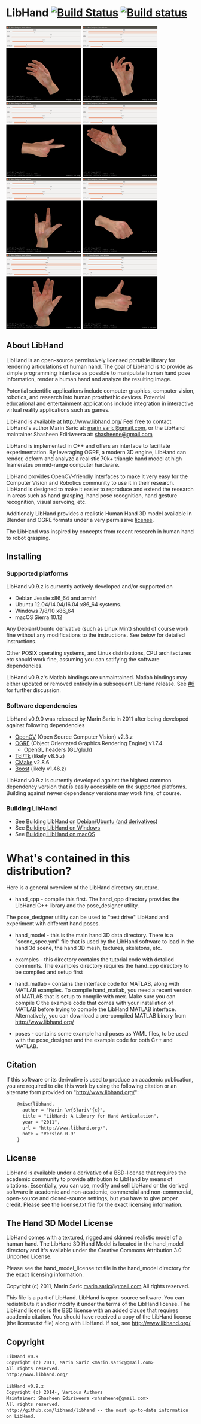 # LibHand [![Build Status](https://travis-ci.org/libhand/libhand.svg?branch=master)](https://travis-ci.org/libhand/libhand) [![Build status](https://ci.appveyor.com/api/projects/status/0o29nwx1h280xb9t?svg=true&passingText=Windows%20Build%3A%20passing&failingText=Windows%20Build%3A%20failing&pendingText=Windows%20Build%3A%20pending)](https://ci.appveyor.com/project/libhand/libhand)

<a href="docs/images/relaxed_large.png"><img height=200 width=200 src="docs/images/relaxed_large.png"></a>
<a href="docs/images/a_ok_large.png"><img height=200 width=200 src="docs/images/a_ok_large.png"></a>
<a href="docs/images/pointing_large.png"><img height=200 width=200 src="docs/images/pointing_large.png"></a>
<a href="docs/images/stop_it_large.png"><img height=200 width=200 src="docs/images/stop_it_large.png"></a>
<a href="docs/images/rock_on_large.png"><img height=200 width=200 src="docs/images/rock_on_large.png"></a>
<a href="docs/images/fist_large.png"><img height=200 width=200 src="docs/images/fist_large.png"></a>
<a href="docs/images/vulcan_salute.png"><img height=200 width=200 src="docs/images/vulcan_salute.png"></a>
<a href="docs/images/thumbs_up.png"><img height=200 width=200 src="docs/images/thumbs_up.png"></a>

## About LibHand

LibHand is an open-source permissively licensed portable library for
rendering articulations of human hand. The goal of LibHand is to provide
as simple programming interface as possible to manipulate human hand pose
information, render a human hand and analyze the resulting image.

Potential scientific applications include computer graphics, computer
vision, robotics, and research into human prosthethic devices. Potential
educational and entertainment applications include integration in interactive
virtual reality applications such as games.

LibHand is available at <http://www.libhand.org/>
Feel free to contact LibHand's author Marin Saric at: marin.saric@gmail.com,
or the LibHand maintainer Shasheen Ediriweera at: shasheene@gmail.com

LibHand is implemented in C++ and offers an interface to facilitate
experimentation. 
By leveraging OGRE, a modern 3D engine, LibHand can render, deform and
analyze a realistic 70k+ triangle hand model at high framerates on mid-range
computer hardware.

LibHand provides OpenCV-friendly interfaces to make it very easy for the
Computer Vision and Robotics community to use it in their research. LibHand
is designed to make it easier to reproduce and extend the research in areas
such as hand grasping, hand pose recognition, hand gesture recognition,
visual servoing, etc.

Additionaly LibHand provides a realistic Human Hand 3D model available in
Blender and OGRE formats under a very permissive [license](#license).

The LibHand was inspired by concepts from recent research in human hand to
robot grasping.

## Installing

### Supported platforms
LibHand v0.9.z is currently actively developed and/or supported on
- Debian Jessie x86_64 and armhf
- Ubuntu 12.04/14.04/16.04 x86_64 systems.
- Windows 7/8/10 x86_64
- macOS Sierra 10.12

Any Debian/Ubuntu derivative (such as Linux Mint) should of course work fine without any modifications to the instructions. See below for detailed instructions.

Other POSIX operating systems, and Linux distributions, CPU architectures etc should work fine, assuming you can satifying the software dependencies.

LibHand v0.9.z's Matlab bindings are unmaintained. Matlab bindings may either updated or removed entirely in a subsequent LibHand release. See [#6](https://github.com/libhand/libhand/issues/6) for further discussion.

### Software dependencies
LibHand v0.9.0 was released by Marin Saric in 2011 after being developed against following dependencies
- [OpenCV](https://en.wikipedia.org/wiki/OpenCV) (Open Source Computer Vision) v2.3.z
- [OGRE](https://en.wikipedia.org/wiki/OGRE) (Object Orientated Graphics Rendering Engine) v1.7.4
	- OpenGL headers (GL/glu.h)
- [Tcl/Tk](https://en.wikipedia.org/wiki/Tcl) (likely v8.5.z)
- [CMake](https://en.wikipedia.org/wiki/CMake) v2.8.6
- [Boost](http://www.boost.org/) (likely v1.46.z)

LibHand v0.9.z is currently developed against the highest common dependency version that is easily accessible on the supported platforms. Building against newer dependency versions may work fine, of course. 

### Building LibHand
- See [Building LibHand on Debian/Ubuntu (and derivatives)](docs/build_instructions/debian/BUILD.DEBIAN.md)
- See [Building LibHand on Windows](docs/build_instructions/windows/BUILD.WINDOWS.md)
- See [Building LibHand on macOS](docs/build_instructions/macos/BUILD.MACOS.md)

# What's contained in this distribution?

Here is a general overview of the LibHand directory structure.

- hand_cpp - compile this first.
 The hand_cpp directory provides the LibHand C++ library and the
 pose_designer utility. 

The pose_designer utility can be used to "test drive" LibHand and experiment
with different hand poses.

- hand_model - this is the main hand 3D data directory. There is a
  "scene_spec.yml" file that is used by the LibHand software to load in the
  hand 3d scene, the hand 3D mesh, textures, skeletons, etc. 

- examples - this directory contains the tutorial code with detailed
  comments. The examples directory requires the hand_cpp directory to be
  compiled and setup first

- hand_matlab - contains the interface code for MATLAB, along with MATLAB
  examples. To compile hand_matlab, you need a recent version of MATLAB that
  is setup to compile with mex. Make sure you can compile C the example code
  that comes with your installation of MATLAB before trying to compile
  the LibHand MATLAB interface. Alternatively, you can download a
  pre-compiled MATLAB binary from <http://www.libhand.org/>

- poses - contains some example hand poses as YAML files, to be used with
  the pose_designer and the example code for both C++ and MATLAB.

## Citation

If this software or its derivative is used to produce an academic
publication, you are required to cite this work by using the following
citation or an alternate form provided on "http://www.libhand.org/":

```
    @misc{libhand,
      author = "Marin \v{S}ari\'{c}",
      title = "LibHand: A Library for Hand Articulation",
      year = "2011",
      url = "http://www.libhand.org/",
      note = "Version 0.9"
    }
```

## License

LibHand is available under a derivative of a BSD-license that requires the
academic community to provide attribution to LibHand by means of
citations. Essentially, you can use, modify and sell LibHand or the derived
software in academic and non-academic, commercial and non-commercial,
open-source and closed-source settings, but you have to give proper
credit. Please see the license.txt file for the exact licensing information.

## The Hand 3D Model License

LibHand comes with a textured, rigged and skinned realistic model of a human
hand. The LibHand 3D Hand Model is located in the hand_model directory and
it's available under the Creative Commons Attribution 3.0 Unported License.

Please see the hand_model_license.txt file in the hand_model directory for
the exact licensing information.

Copyright (c) 2011, Marin Saric <marin.saric@gmail.com>
All rights reserved.

This file is a part of LibHand. LibHand is open-source software. You can
redistribute it and/or modify it under the terms of the LibHand license. The
LibHand license is the BSD license with an added clause that requires
academic citation. You should have received a copy of the LibHand license
(the license.txt file) along with LibHand. If not, see
<http://www.libhand.org/>

## Copyright
```
LibHand v0.9
Copyright (c) 2011, Marin Saric <marin.saric@gmail.com>
All rights reserved.
http://www.libhand.org/

LibHand v0.9.z
Copyright (c) 2014-, Various Authors
Maintainer: Shasheen Ediriweera <shasheene@gmail.com>
All rights reserved.
http://github.com/libhand/libhand -- the most up-to-date information on LibHand.
```

